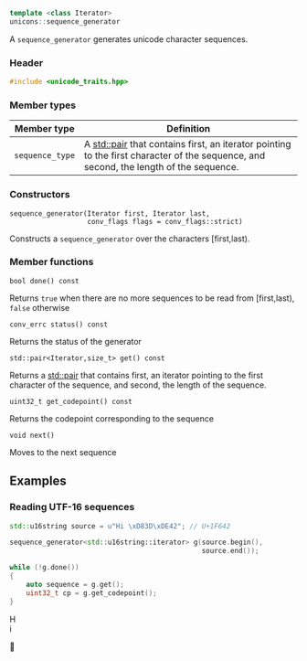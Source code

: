 ```c++
template <class Iterator>
unicons::sequence_generator
```
A `sequence_generator` generates unicode character sequences.

### Header
```c++
#include <unicode_traits.hpp>
```

### Member types

Member type                         |Definition
------------------------------------|------------------------------
`sequence_type`|A [std::pair](http://en.cppreference.com/w/cpp/utility/pair) that contains first, an iterator pointing to the first character of the sequence, and second, the length of the sequence. 

### Constructors

    sequence_generator(Iterator first, Iterator last, 
                       conv_flags flags = conv_flags::strict)
Constructs a `sequence_generator` over the characters [first,last).

### Member functions

    bool done() const
Returns `true` when there are no more sequences to be read from [first,last), `false` otherwise

    conv_errc status() const
Returns the status of the generator

    std::pair<Iterator,size_t> get() const 
Returns a [std::pair](http://en.cppreference.com/w/cpp/utility/pair) that contains first, an iterator pointing to the first character of the sequence, and second, the length of the sequence. 

    uint32_t get_codepoint() const
Returns the codepoint corresponding to the sequence

    void next()
Moves to the next sequence

## Examples

### Reading UTF-16 sequences

```c++
std::u16string source = u"Hi \xD83D\xDE42"; // U+1F642

sequence_generator<std::u16string::iterator> g(source.begin(),
                                               source.end());

while (!g.done())
{
    auto sequence = g.get();
    uint32_t cp = g.get_codepoint();    
}
```

H   
i   

&#128578;


